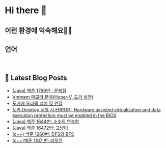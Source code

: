 # Hi there 👋

## 이런 환경에 익숙해요✍🏼

## 언어

<p>
  <img alt="" src= "https://img.shields.io/badge/JavaScript-F7DF1E?style=flat-square&logo=JavaScript&logoColor=white"/> 
  <img alt="" src= "https://img.shields.io/badge/TypeScript-black?logo=typescript&logoColor=blue"/>
</p>

## 📕 Latest Blog Posts

<ul><li><a href='https://itream.tistory.com/12' target='_blank'>(Java) 백준 1766번 : 문제집</a></li><li><a href='https://itream.tistory.com/11' target='_blank'>Vmmem 메모리 문제(Hyper-V, 도커 설정)</a></li><li><a href='https://itream.tistory.com/10' target='_blank'>도커에 오라클 설치 및 연결</a></li><li><a href='https://itream.tistory.com/9' target='_blank'>도커 Desktop 실행 시 ERROR : Hardware assisted virtualization and data execution protection must be enabled in the BIOS</a></li><li><a href='https://itream.tistory.com/5' target='_blank'>(Java) 백준 1644번: 소수의 연속합</a></li><li><a href='https://itream.tistory.com/4' target='_blank'>(Java) 백준 16472번: 고냥이</a></li><li><a href='https://itream.tistory.com/3' target='_blank'>(c++) 백준 1260번: DFS와 BFS</a></li><li><a href='https://itream.tistory.com/2' target='_blank'>(c++)백준 1107 번: 리모컨</a></li></ul>